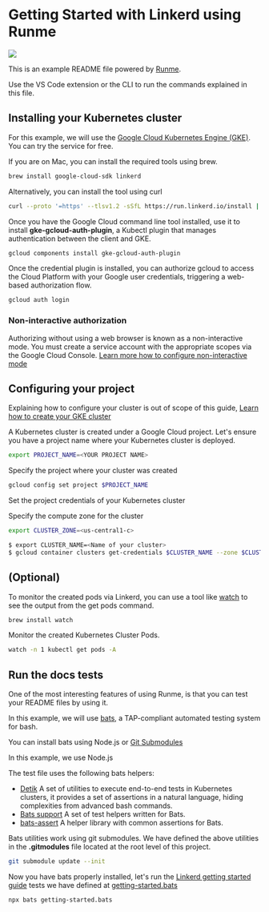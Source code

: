 # Getting Started with Linkerd using Runme

[![](https://badgen.net/badge/Open%20with/Runme/5B3ADF?icon=https://runme.dev/img/logo.svg)](https://www.runme.dev/api/runme?repository=git%40github.com%3Astateful%2Flinkerd-website.git&fileToOpen=tests/runme/README.md)

This is an example README file powered by [Runme](https://runme.dev/).

Use the VS Code extension or the CLI to run the commands explained in this file.


## Installing your Kubernetes cluster

For this example, we will use the [Google Cloud Kubernetes  Engine (GKE)](https://cloud.google.com/kubernetes-engine). You can try the service for free.

If you are on Mac, you can install the required tools using brew.


```sh
brew install google-cloud-sdk linkerd
```

Alternatively, you can install the tool using curl

```sh
curl --proto '=https' --tlsv1.2 -sSfL https://run.linkerd.io/install | sh
```

Once you have the Google Cloud command line tool installed, use it to install **gke-gcloud-auth-plugin**, a Kubectl plugin that manages authentication between the client and GKE.

```sh
gcloud components install gke-gcloud-auth-plugin
```

Once the credential plugin is installed, you can authorize gcloud to access the Cloud Platform with your Google user credentials, triggering a web-based authorization flow.

```sh
gcloud auth login
```

### Non-interactive authorization

Authorizing without using a web browser is known as a non-interactive mode. You must create a service account with the appropriate scopes via the Google Cloud Console. [Learn more how to configure non-interactive mode](https://cloud.google.com/sdk/gcloud/reference/auth/login)


## Configuring your project

Explaining how to configure your cluster is out of scope of this guide, [Learn how to create your GKE cluster](https://cloud.google.com/kubernetes-engine/docs/how-to/private-clusters)

A Kubernetes cluster is created under a Google Cloud project. Let's ensure you have a project name where your Kubernetes cluster is deployed.

```sh
export PROJECT_NAME=<YOUR PROJECT NAME>
```

Specify the project where your cluster was created

```sh
gcloud config set project $PROJECT_NAME
```

Set the project credentials of your Kubernetes cluster

Specify the compute zone for the cluster

```sh
export CLUSTER_ZONE=<us-central1-c>
```

```sh
$ export CLUSTER_NAME=<Name of your cluster>
$ gcloud container clusters get-credentials $CLUSTER_NAME --zone $CLUSTER_ZONE --project $PROJECT_NAME
```

## (Optional)
To monitor the created pods via Linkerd, you can use a tool like [watch](https://formulae.brew.sh/formula/watch) to see the output from the get pods command.

```sh
brew install watch
```

Monitor the created Kubernetes Cluster Pods.

```sh { background=true interactive=true }
watch -n 1 kubectl get pods -A
```

## Run the docs tests
One of the most interesting features of using Runme, is that you can test your README files by using it.

In this example, we will use [bats](https://github.com/bats-core/bats-core), a TAP-compliant automated testing system for bash.

You can install bats using Node.js or [Git Submodules](https://bats-core.readthedocs.io/en/stable/tutorial.html#quick-installation)

In this example, we use Node.js

The test file uses the following bats helpers:

- [Detik](https://github.com/bats-core/bats-detik) A set of utilities to execute end-to-end tests in Kubernetes clusters, it provides a set of assertions in a natural language, hiding complexities from advanced bash commands.
- [Bats support](https://github.com/bats-core/bats-support.git) A set of test helpers written for Bats.
- [bats-assert](https://github.com/bats-core/bats-assert.git) A helper library with common assertions for Bats.

Bats utilities work using git submodules. We have defined the above utilities in the **.gitmodules** file located at the root level of this project.

```sh
git submodule update --init
```

Now you have bats properly installed, let's run the [Linkerd getting started guide](../../linkerd.io//content/2.12/getting-started/_index.md) tests we have defined at [getting-started.bats](./getting-started.bats)


```sh { name= closeTerminalOnSuccess=false interactive=false }
npx bats getting-started.bats
```
